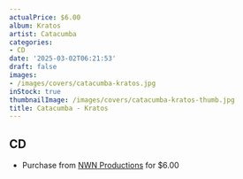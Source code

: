 ```yaml
---
actualPrice: $6.00
album: Kratos
artist: Catacumba
categories:
- CD
date: '2025-03-02T06:21:53'
draft: false
images:
- /images/covers/catacumba-kratos.jpg
inStock: true
thumbnailImage: /images/covers/catacumba-kratos-thumb.jpg
title: Catacumba - Kratos
---
```


## CD
* Purchase from [NWN Productions](http://shop.nwnprod.com/index.php?route=product/product&path=93&product_id=2255&sort=pd.name&order=ASC) for $6.00
